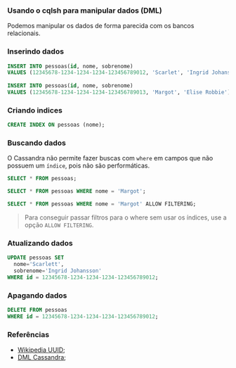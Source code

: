 ### Usando o cqlsh para manipular dados (DML)

Podemos manipular os dados de forma parecida com os bancos relacionais.  
  
### Inserindo dados
  
```sql
INSERT INTO pessoas(id, nome, sobrenome) 
VALUES (12345678-1234-1234-1234-123456789012, 'Scarlet', 'Ingrid Johanson');  
  
INSERT INTO pessoas(id, nome, sobrenome)
VALUES (12345678-1234-1234-1234-123456789013, 'Margot', 'Elise Robbie');  
```
  
### Criando indices
  
```sql
CREATE INDEX ON pessoas (nome);
```
  

### Buscando dados
  
O Cassandra não permite fazer buscas com `where` em campos que não possuem um `índice`, pois não são performáticas.  
  
```sql
SELECT * FROM pessoas;

SELECT * FROM pessoas WHERE nome = 'Margot';

SELECT * FROM pessoas WHERE nome = 'Margot' ALLOW FILTERING;
```   
  
> Para conseguir passar filtros para o where sem usar os índices, use a opção `ALLOW FILTERING`.  
  

### Atualizando dados
  
```sql
UPDATE pessoas SET
  nome='Scarlett',
  sobrenome='Ingrid Johansson'
WHERE id = 12345678-1234-1234-1234-123456789012;
```  
  
### Apagando dados
  
```sql
DELETE FROM pessoas
WHERE id = 12345678-1234-1234-1234-123456789012;
```  
  
  
### Referências
  
* [Wikipedia UUID](https://en.wikipedia.org/wiki/Universally_unique_identifier);  
* [DML Cassandra](http://cassandra.apache.org/doc/latest/cql/dml.html);  

